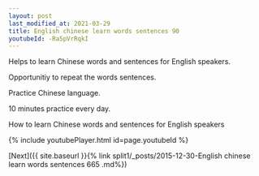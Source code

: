 ```yaml
---
layout: post
last_modified_at: 2021-03-29
title: English chinese learn words sentences 90 
youtubeId: -Ra5pVrRqkI
---
```

 
 
Helps to learn Chinese words and sentences for English speakers.

Opportunitiy to repeat the words sentences. 

Practice Chinese language. 
 
10 minutes practice every day. 
 
How to learn Chinese words and sentences for English speakers 
 
{% include youtubePlayer.html id=page.youtubeId %}
 
 
[Next]({{ site.baseurl }}{% link  split1/_posts/2015-12-30-English chinese learn words sentences 665 .md%})
 
